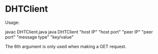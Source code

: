 DHTClient
=========
Usage:

javac DHTClient.java
java DHTClient "host IP" "host port" "peer IP" "peer port" "message type" "key/value"

The 6th argument is only used when making a GET request.
